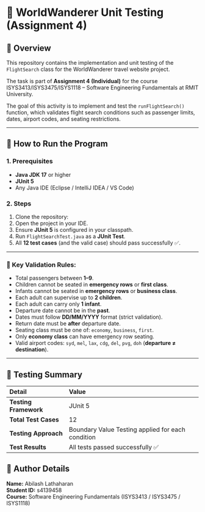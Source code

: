 # 🛫 WorldWanderer Unit Testing (Assignment 4)

## 📘 Overview

This repository contains the implementation and unit testing of the `FlightSearch` class for the WorldWanderer travel website project.

The task is part of **Assignment 4 (Individual)** for the course ISYS3413/ISYS3475/ISYS1118 – Software Engineering Fundamentals at RMIT University.

The goal of this activity is to implement and test the `runFlightSearch()` function, which validates flight search conditions such as passenger limits, dates, airport codes, and seating restrictions.

***

## 🚀 How to Run the Program

### 1. Prerequisites
* **Java JDK 17** or higher
* **JUnit 5**
* Any Java IDE (Eclipse / IntelliJ IDEA / VS Code)

### 2. Steps
1.  Clone the repository:
2.  Open the project in your IDE.
3.  Ensure **JUnit 5** is configured in your classpath.
4.  Run `FlightSearchTest.java` as a **JUnit Test**.
5.  All **12 test cases** (and the valid case) should pass successfully ✅.

***
 
###  🧠 Key Validation Rules:
* Total passengers between **1–9**.
* Children cannot be seated in **emergency rows** or **first class**.
* Infants cannot be seated in **emergency rows** or **business class**.
* Each adult can supervise up to **2 children**.
* Each adult can carry only **1 infant**.
* Departure date cannot be in the **past**.
* Dates must follow **DD/MM/YYYY** format (strict validation).
* Return date must be **after** departure date.
* Seating class must be one of: `economy`, `business`, `first`.
* Only **economy class** can have emergency row seating.
* Valid airport codes: `syd`, `mel`, `lax`, `cdg`, `del`, `pvg`, `doh` (**departure ≠ destination**).

***

## 🧪 Testing Summary

| Detail | Value |
| :--- | :--- |
| **Testing Framework** | JUnit 5 |
| **Total Test Cases** | 12 |
| **Testing Approach** | Boundary Value Testing applied for each condition |
| **Test Results** | All tests passed successfully ✅ |

## 🧾 Author Details

**Name:** Abilash Lathaharan  
**Student ID:** s4139458  
**Course:** Software Engineering Fundamentals (ISYS3413 / ISYS3475 / ISYS1118)
